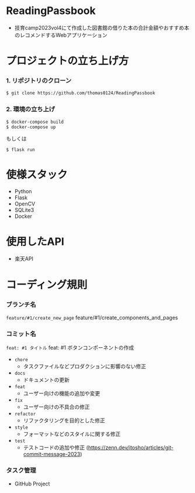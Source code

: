 # ReadingPassbook
- 技育camp2023vol4にて作成した図書館の借りた本の合計金額やおすすめ本のレコメンドするWebアプリケーション


# プロジェクトの立ち上げ方

### 1. リポジトリのクローン
```bash
$ git clone https://github.com/thomas0124/ReadingPassbook
```
### 2. 環境の立ち上げ

```
$ docker-compose build
$ docker-compose up
```
もしくは
```
$ flask run
```

# 使様スタック
- Python
- Flask
- OpenCV
- SQLite3
- Docker
# 使用したAPI
- 楽天API
# コーディング規則

### ブランチ名
`feature/#1/create_new_page`
feature/#1/create_components_and_pages

### コミット名
`feat: #1 タイトル`
feat: #1 ボタンコンポーネントの作成

- `chore`
    - タスクファイルなどプロダクションに影響のない修正
- `docs`
    - ドキュメントの更新
- `feat`
    - ユーザー向けの機能の追加や変更
- `fix`
    - ユーザー向けの不具合の修正
- `refactor`
    - リファクタリングを目的とした修正
- `style`
    - フォーマットなどのスタイルに関する修正
- `test`
    - テストコードの追加や修正
(https://zenn.dev/itosho/articles/git-commit-message-2023)

### タスク管理
- GitHub Project